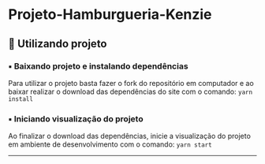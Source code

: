 # Projeto-Hamburgueria-Kenzie

## 🎲 Utilizando projeto

### ▪️ Baixando projeto e instalando dependências

Para utilizar o projeto basta fazer o fork do repositório em computador e ao baixar realizar o download das dependências do site com o comando: `yarn install`

### ▪️ Iniciando visualização do projeto

Ao finalizar o download das dependências, inicie a visualização do projeto em ambiente de desenvolvimento com o comando: `yarn start`

---
